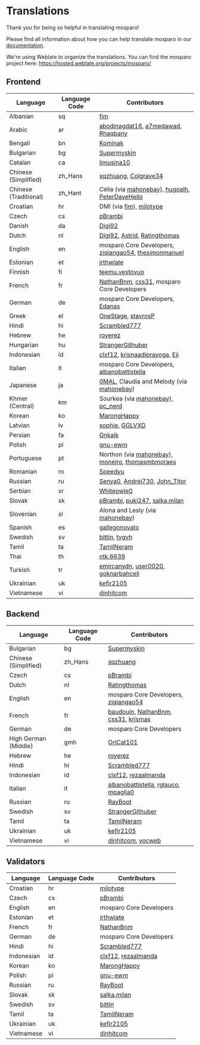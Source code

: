 # Translations

Thank you for being so helpful in translating mosparo!

Please find all information about how you can help translate mosparo in our [documentation](https://documentation.mosparo.io/docs/translating).

We're using Weblate to organize the translations. You can find the mosparo project here: https://hosted.weblate.org/projects/mosparo/

## Frontend

| Language              | Language Code | Contributors                                                                                                                                                                    |
|-----------------------|---------------|---------------------------------------------------------------------------------------------------------------------------------------------------------------------------------|
| Albanian              | sq            | [fim](https://hosted.weblate.org/user/fim/)                                                                                                                                     |
| Arabic                | ar            | [abodinagdat16](https://hosted.weblate.org/user/abodinagdat16/), [a7medawad](https://hosted.weblate.org/user/a7medawad/), [Rhaqbany](https://hosted.weblate.org/user/Rhaqbany/) |
| Bengali               | bn            | [Kominak](https://hosted.weblate.org/user/Kominak/)                                                                                                                             |
| Bulgarian             | bg            | [Supermyskin](https://hosted.weblate.org/user/Supermyskin/)                                                                                                                     |
| Catalan               | ca            | [limusina10](https://hosted.weblate.org/user/limusina10/)                                                                                                                       |
| Chinese (Simplified)  | zh_Hans       | [xqzhuang](https://hosted.weblate.org/user/xqzhuang/), [Colgrave34](https://hosted.weblate.org/user/Colgrave34/)                                                                |
| Chinese (Traditional) | zh_Hant       | Célia (via [mahonebay](https://hosted.weblate.org/user/mahonebay)), [hugoalh](https://hosted.weblate.org/user/hugoalh/), [PeterDaveHello](https://hosted.weblate.org/user/PeterDaveHello/) |
| Croatian              | hr            | DMI (via [fim](https://hosted.weblate.org/user/fim/)), [milotype](https://hosted.weblate.org/user/milotype/)                                                                    |
| Czech                 | cs            | [pBrambi](https://hosted.weblate.org/user/pBrambi/)                                                                                                                             |
| Danish                | da            | [Digi92](https://hosted.weblate.org/user/Digi92/)                                                                                                                               |
| Dutch                 | nl            | [Digi92](https://hosted.weblate.org/user/Digi92/), [Astrid](https://hosted.weblate.org/user/Astrid/), [Ratingthomas](https://hosted.weblate.org/user/Ratingthomas/)             |
| English               | en            | mosparo Core Developers, [ziqiangao54](https://hosted.weblate.org/user/ziqiangao54/), [thesimonmanuel](https://hosted.weblate.org/user/thesimonmanuel/)                         |
| Estonian              | et            | [jrthwlate](https://hosted.weblate.org/user/jrthwlate/)                                                                                                                         |
| Finnish               | fi            | [teemu.vestovuo](https://hosted.weblate.org/user/teemu.vestovuo/)                                                                                                               |
| French                | fr            | [NathanBnm](https://hosted.weblate.org/user/NathanBnm/), [css31](https://hosted.weblate.org/user/css31/), mosparo Core Developers                                               |
| German                | de            | mosparo Core Developers, [Edanas](https://hosted.weblate.org/user/Edanas/)                                                                                                      |
| Greek                 | el            | [OneStage](https://hosted.weblate.org/user/OneStage/), [stavrosP](https://hosted.weblate.org/user/stavrosP/)                                                                    |
| Hindi                 | hi            | [Scrambled777](https://hosted.weblate.org/user/Scrambled777/)                                                                                                                   |
| Hebrew                | he            | [royerez](https://hosted.weblate.org/user/royerez/)                                                                                                                             |
| Hungarian             | hu            | [StrangerGithuber](https://hosted.weblate.org/user/StrangerGithuber/)                                                                                                           |
| Indonesian            | id            | [clxf12](https://hosted.weblate.org/user/clxf12/), [krisnaadiprayoga](https://hosted.weblate.org/user/krisnaadiprayoga/), [Eji](https://hosted.weblate.org/user/Eji/)           |
| Italian               | it            | mosparo Core Developers, [albanobattistella](https://hosted.weblate.org/user/albanobattistella/)                                                                                |
| Japanese              | ja            | [0MAL](https://github.com/0MAL), Claudia and Melody (via [mahonebay](https://hosted.weblate.org/user/mahonebay/))                                                               |
| Khmer (Central)       | km            | Sourkea (via [mahonebay](https://hosted.weblate.org/user/mahonebay/)), [pc_nerd](https://hosted.weblate.org/user/pc_nerd/)                                                      |
| Korean                | ko            | [MarongHappy](https://hosted.weblate.org/user/MarongHappy/)                                                                                                                     |
| Latvian               | lv            | [sophie](https://hosted.weblate.org/user/fucksophie/), [GGLVXD](https://hosted.weblate.org/user/GGLVXD/)                                                                        |
| Persian               | fa            | [Gnkalk](https://hosted.weblate.org/user/Gnkalk/)                                                                                                                               |
| Polish                | pl            | [gnu-ewm](https://hosted.weblate.org/user/gnu-ewm/)                                                                                                                             |
| Portuguese            | pt            | Northon (via [mahonebay](https://hosted.weblate.org/user/mahonebay/)), [moneiro](https://hosted.weblate.org/user/moneiro/), [thomasmbmoraes](https://hosted.weblate.org/user/thomasmbmoraes/) |
| Romanian              | ro            | [Speedyu](https://hosted.weblate.org/user/Speedyu/)                                                                                                                             |
| Russian               | ru            | [Senya0](https://hosted.weblate.org/user/Senya0/), [Andrej730](https://hosted.weblate.org/user/Andrej730/), [John_Titor](https://hosted.weblate.org/user/John_Titor/)           |
| Serbian               | sr            | [Whiteowle0](https://hosted.weblate.org/user/Whiteowle0/)                                                                                                                       |
| Slovak                | sk            | [pBrambi](https://hosted.weblate.org/user/pBrambi/), [puki247](https://hosted.weblate.org/user/puki247/), [salka.milan](https://hosted.weblate.org/user/salka.milan/)           |
| Slovenian             | sl            | Alona and Lesly (via [mahonebay](https://hosted.weblate.org/user/mahonebay/))                                                                                                   |
| Spanish               | es            | [gallegonovato](https://hosted.weblate.org/user/gallegonovato/)                                                                                                                 |
| Swedish               | sv            | [bittin](https://hosted.weblate.org/user/bittin/), [tygyh](https://hosted.weblate.org/user/tygyh/)                                                                              |
| Tamil                 | ta            | [TamilNeram](https://hosted.weblate.org/user/TamilNeram/)                                                                                                                       |
| Thai                  | th            | [ntk.6639](https://hosted.weblate.org/user/ntk.6639/)                                                                                                                           |
| Turkish               | tr            | [emircanydn](https://hosted.weblate.org/user/emircanydn/), [user0020](https://hosted.weblate.org/user/user0020/), [goknarbahceli](https://hosted.weblate.org/user/goknarbahceli/) |
| Ukrainian             | uk            | [kefir2105](https://hosted.weblate.org/user/kefir2105/)                                                                                                                         |
| Vietnamese            | vi            | [dinhitcom](https://hosted.weblate.org/user/dinhitcom/)                                                                                                                         |

## Backend
| Language             | Language Code | Contributors                                                                                                                                                                                                         |
|----------------------|---------------|----------------------------------------------------------------------------------------------------------------------------------------------------------------------------------------------------------------------|
| Bulgarian            | bg            | [Supermyskin](https://hosted.weblate.org/user/Supermyskin/)                                                                                                                                                          |
| Chinese (Simplified) | zh_Hans       | [xqzhuang](https://hosted.weblate.org/user/xqzhuang/)                                                                                                                                                                |
| Czech                | cs            | [pBrambi](https://hosted.weblate.org/user/pBrambi/)                                                                                                                                                                  |
| Dutch                | nl            | [Ratingthomas](https://hosted.weblate.org/user/Ratingthomas/)                                                                                                                                                        |
| English              | en            | mosparo Core Developers, [ziqiangao54](https://hosted.weblate.org/user/ziqiangao54/)                                                                                                                                 |
| French               | fr            | [baudouin](https://hosted.weblate.org/user/baudouin/), [NathanBnm](https://hosted.weblate.org/user/NathanBnm/), [css31](https://hosted.weblate.org/user/css31/), [krismas](https://hosted.weblate.org/user/krismas/) |
| German               | de            | mosparo Core Developers                                                                                                                                                                                              |
| High German (Middle) | gmh           | [OriCat101](https://hosted.weblate.org/user/OriCat101/)                                                                                                                                                              |
| Hebrew               | he            | [royerez](https://hosted.weblate.org/user/royerez/)                                                                                                                                                                  |
| Hindi                | hi            | [Scrambled777](https://hosted.weblate.org/user/Scrambled777/)                                                                                                                                                        |
| Indonesian           | id            | [clxf12](https://hosted.weblate.org/user/clxf12/), [rezaalmanda](https://hosted.weblate.org/user/rezaalmanda/)                                                                                                       |
| Italian              | it            | [albanobattistella](https://hosted.weblate.org/user/albanobattistella/), [rglauco](https://hosted.weblate.org/user/rglauco/), [mpaglia0](https://hosted.weblate.org/user/mpaglia0/)                                  |
| Russian              | ru            | [RayBoot](https://hosted.weblate.org/user/RayBoot/)                                                                                                                                                                  |
| Swedish              | sv            | [StrangerGithuber](https://hosted.weblate.org/user/StrangerGithuber/)                                                                                                                                                |
| Tamil                | ta            | [TamilNeram](https://hosted.weblate.org/user/TamilNeram/)                                                                                                                                                            |
| Ukrainian            | uk            | [kefir2105](https://hosted.weblate.org/user/kefir2105/)                                                                                                                                                              |
| Vietnamese           | vi            | [dinhitcom](https://hosted.weblate.org/user/dinhitcom/), [vocweb](https://hosted.weblate.org/user/vocweb/)                                                                                                           |

## Validators
| Language   | Language Code | Contributors                                                                                                   |
|------------|---------------|----------------------------------------------------------------------------------------------------------------|
| Croatian   | hr            | [milotype](https://hosted.weblate.org/user/milotype/)                                                          |
| Czech      | cs            | [pBrambi](https://hosted.weblate.org/user/pBrambi/)                                                            |
| English    | en            | mosparo Core Developers                                                                                        |
| Estonian   | et            | [jrthwlate](https://hosted.weblate.org/user/jrthwlate/)                                                        |
| French     | fr            | [NathanBnm](https://hosted.weblate.org/user/NathanBnm/)                                                        |
| German     | de            | mosparo Core Developers                                                                                        |
| Hindi      | hi            | [Scrambled777](https://hosted.weblate.org/user/Scrambled777/)                                                  |
| Indonesian | id            | [clxf12](https://hosted.weblate.org/user/clxf12/), [rezaalmanda](https://hosted.weblate.org/user/rezaalmanda/) |
| Korean     | ko            | [MarongHappy](https://hosted.weblate.org/user/MarongHappy/)                                                    |
| Polish     | pl            | [gnu-ewm](https://hosted.weblate.org/user/gnu-ewm/)                                                            |
| Russian    | ru            | [RayBoot](https://hosted.weblate.org/user/RayBoot/)                                                            |
| Slovak     | sk            | [salka.milan](https://hosted.weblate.org/user/salka.milan/)                                                    |
| Swedish    | sv            | [bittin](https://hosted.weblate.org/user/bittin/)                                                              |
| Tamil      | ta            | [TamilNeram](https://hosted.weblate.org/user/TamilNeram/)                                                      |
| Ukrainian  | uk            | [kefir2105](https://hosted.weblate.org/user/kefir2105/)                                                        |
| Vietnamese | vi            | [dinhitcom](https://hosted.weblate.org/user/dinhitcom/)                                                        |

